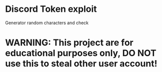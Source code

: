 # Discord Token exploit

Generator random characters and check

# WARNING: This project are for educational purposes only, DO NOT use this to steal other user account!
